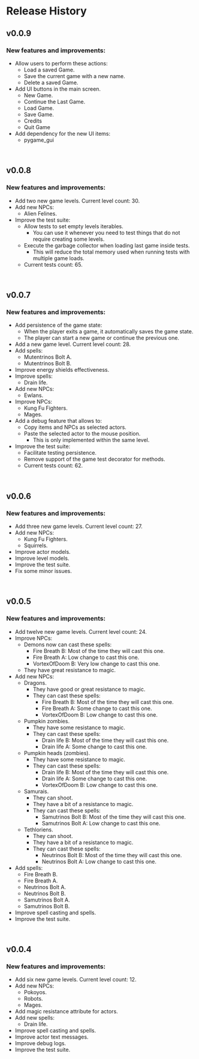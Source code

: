 # Release History

## v0.0.9

### New features and improvements:

* Allow users to perform these actions:
  * Load a saved Game.
  * Save the current game with a new name.
  * Delete a saved Game.
* Add UI buttons in the main screen.
  * New Game.
  * Continue the Last Game.
  * Load Game.
  * Save Game.
  * Credits
  * Quit Game
* Add dependency for the new UI items:
  * pygame_gui

<br>

## v0.0.8

### New features and improvements:

* Add two new game levels. Current level count: 30.
* Add new NPCs:
  * Alien Felines.
* Improve the test suite:
  * Allow tests to set empty levels iterables. 
    * You can use it whenever you need to test things that do not require creating some levels.
  * Execute the garbage collector when loading last game inside tests.
    * This will reduce the total memory used when running tests with multiple game loads.
  * Current tests count: 65.

<br>

## v0.0.7

### New features and improvements:

* Add persistence of the game state:
  * When the player exits a game, it automatically saves the game state.
  * The player can start a new game or continue the previous one.
* Add a new game level. Current level count: 28.
* Add spells: 
  * Mutentrinos Bolt A.
  * Mutentrinos Bolt B.
* Improve energy shields effectiveness. 
* Improve spells: 
  * Drain life.
* Add new NPCs:
  * Ewlans.
* Improve NPCs:
  * Kung Fu Fighters.
  * Mages.
* Add a debug feature that allows to:
  * Copy items and NPCs as selected actors.
  * Paste the selected actor to the mouse position.
    * This is only implemented within the same level.
* Improve the test suite:
  * Facilitate testing persistence.
  * Remove support of the game test decorator for methods.
  * Current tests count: 62.

<br>

## v0.0.6

### New features and improvements:

* Add three new game levels. Current level count: 27.
* Add new NPCs:
  * Kung Fu Fighters.
  * Squirrels.
* Improve actor models. 
* Improve level models.
* Improve the test suite.
* Fix some minor issues.

<br>

## v0.0.5

### New features and improvements:

* Add twelve new game levels. Current level count: 24.
* Improve NPCs: 
  * Demons now can cast these spells:
    * Fire Breath B: Most of the time they will cast this one.
    * Fire Breath A: Low change to cast this one.
    * VortexOfDoom B: Very low change to cast this one.
  * They have great resistance to magic. 
* Add new NPCs:
  * Dragons.
    * They have good or great resistance to magic.
    * They can cast these spells: 
      * Fire Breath B: Most of the time they will cast this one.
      * Fire Breath A: Some change to cast this one.
      * VortexOfDoom B: Low change to cast this one.
  * Pumpkin zombies.
    * They have some resistance to magic.
    * They can cast these spells: 
      * Drain life B: Most of the time they will cast this one.
      * Drain life A: Some change to cast this one.
  * Pumpkin heads (zombies).
    * They have some resistance to magic.
    * They can cast these spells: 
      * Drain life B: Most of the time they will cast this one.
      * Drain life A: Some change to cast this one.
      * VortexOfDoom B: Low change to cast this one.
  * Samurais.
    * They can shoot.
    * They have a bit of a resistance to magic.
    * They can cast these spells:
      * Samutrinos Bolt B: Most of the time they will cast this one.
      * Samutrinos Bolt A: Low change to cast this one.
  * Tethloriens.
    * They can shoot.
    * They have a bit of a resistance to magic.
    * They can cast these spells:
      * Neutrinos Bolt B: Most of the time they will cast this one.
      * Neutrinos Bolt A: Low change to cast this one.
* Add spells: 
  * Fire Breath B.
  * Fire Breath A.
  * Neutrinos Bolt A.
  * Neutrinos Bolt B.
  * Samutrinos Bolt A.
  * Samutrinos Bolt B.
* Improve spell casting and spells.
* Improve the test suite.

<br>

## v0.0.4

### New features and improvements:

* Add six new game levels. Current level count: 12.
* Add new NPCs:
  * Pokoyos.
  * Robots.
  * Mages.
* Add magic resistance attribute for actors.
* Add new spells: 
  * Drain life.
* Improve spell casting and spells.
* Improve actor text messages.
* Improve debug logs.
* Improve the test suite.
